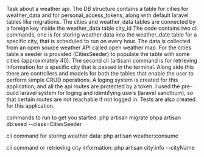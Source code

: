 Task about a weather api.
The DB structure contains a table for cities for weather_data and for personal_access_tokens, along with default laravel tables like migrations. 
The cities and weather_data tables are connected by a foreign key inside the weather_data table city_id
The code contains two cli commands, one is for storing weather data into the weather_date table for a specific city, that is scheduled to run on every hour.
The data is collected from an open source weather API called open weather map.
For the cities table a seeder is provided (CitiesSeeder) to populate the table with some cities (approximately 40).
The second cli (artisan) command is for retrieving information for a specific city that is passed in the terminal.
Along side this there are controllers and models for both the tables that enable the user to perform simple CRUD operations.
A loging system is created for this application, and all the api routes are protected by a token. I used the pre-build laravel system for loging and identifying users (laravel sancthum), so that certain routes are not reachable if not logged in. 
Tests are also created for this application.

commands to run to get you started:
php artisan migrate
phpa artisan db:seed --class=CitiesSeeder

cli command for storing weather data:
php artisan weather:consume

cli command or retrieving city information:
php artisan city:info --cityName

